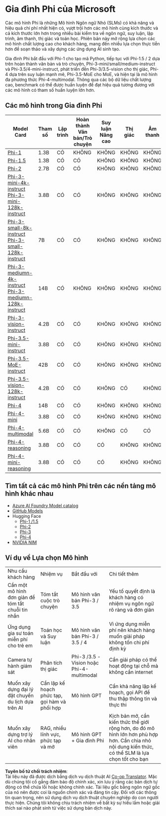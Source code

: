 <!--
CO_OP_TRANSLATOR_METADATA:
{
  "original_hash": "b5d936ffe4dfbab2244f6eb21b11f3b3",
  "translation_date": "2025-07-16T18:35:54+00:00",
  "source_file": "md/01.Introduction/01/01.PhiFamily.md",
  "language_code": "vi"
}
-->
# Gia đình Phi của Microsoft

Các mô hình Phi là những Mô hình Ngôn ngữ Nhỏ (SLMs) có khả năng và hiệu quả chi phí nhất hiện có, vượt trội hơn các mô hình cùng kích thước và cả kích thước lớn hơn trong nhiều bài kiểm tra về ngôn ngữ, suy luận, lập trình, âm thanh, thị giác và toán học. Phiên bản này mở rộng lựa chọn các mô hình chất lượng cao cho khách hàng, mang đến nhiều lựa chọn thực tiễn hơn để soạn thảo và xây dựng các ứng dụng AI sinh tạo.

Gia đình Phi bắt đầu với Phi-1 cho tạo mã Python, tiếp tục với Phi-1.5 / 2 dựa trên hoàn thành văn bản và trò chuyện, Phi-3-mini/small/medium-instruct và Phi-3.5/4-mini-instruct, phát triển đến Phi-3/3.5-vision cho thị giác, Phi-4 dựa trên suy luận mạnh mẽ, Phi-3.5-MoE cho MoE, và hiện tại là mô hình đa phương thức Phi-4-multimodal. Thông qua các bộ dữ liệu chất lượng cao, benchmark có thể được huấn luyện để đạt hiệu quả tương đương với các mô hình có tham số huấn luyện lớn hơn.

## Các mô hình trong Gia đình Phi

<div style="font-size:8px">

| Model Card |Tham số|Lập trình|Hoàn thành Văn bản/Trò chuyện|Suy luận Nâng cao| Thị giác | Âm thanh | MoE
| - | -  | - | - |- |- |- |- |
|[Phi-1](https://huggingface.co/microsoft/phi-1)|1.3B| CÓ| KHÔNG | KHÔNG |KHÔNG |KHÔNG |KHÔNG |
|[Phi-1.5](https://huggingface.co/microsoft/phi-1_5)|1.3B| CÓ|CÓ| KHÔNG |KHÔNG |KHÔNG |KHÔNG |
|[Phi-2](https://huggingface.co/microsoft/phi-1_5)|2.7B| CÓ|CÓ| KHÔNG |KHÔNG |KHÔNG |KHÔNG |
|[Phi-3-mini-4k-instruct](https://huggingface.co/microsoft/Phi-3-mini-4k-instruct)<br/>[Phi-3-mini-128k-instruct](https://huggingface.co/microsoft/Phi-3-mini-128k-instruct)|3.8B| CÓ|CÓ| KHÔNG |KHÔNG |KHÔNG |KHÔNG |
|[Phi-3-small-8k-instruct](https://huggingface.co/microsoft/Phi-3-small-8k-instruct)<br/>[Phi-3-small-128k-instruct](https://huggingface.co/microsoft/Phi-3-small-128k-instruct)<br/>|7B| CÓ|CÓ| KHÔNG |KHÔNG |KHÔNG |KHÔNG |
|[Phi-3-mediumn-4k-instruct](https://huggingface.co/microsoft/Phi-3-medium-4k-instruct)<br>[Phi-3-mediumn-128k-instruct](https://huggingface.co/microsoft/Phi-3-medium-128k-instruct)|14B|CÓ|KHÔNG| KHÔNG |KHÔNG |KHÔNG |KHÔNG |
|[Phi-3-vision-instruct](https://huggingface.co/microsoft/Phi-3-vision-128k-instruct)|4.2B|CÓ|CÓ|KHÔNG |KHÔNG |KHÔNG |KHÔNG |
|[Phi-3.5-mini-instruct](https://huggingface.co/microsoft/Phi-3.5-mini-instruct)|3.8B|CÓ|CÓ| KHÔNG |KHÔNG |KHÔNG |KHÔNG |
|[Phi-3.5-MoE-instruct](https://huggingface.co/microsoft/Phi-3.5-MoE-instruct)|42B|CÓ|CÓ| KHÔNG |KHÔNG |KHÔNG |CÓ |
|[Phi-3.5-vision-128k-instruct](https://huggingface.co/microsoft/Phi-3.5-vision-instruct)|4.2B|CÓ|CÓ| KHÔNG |CÓ |KHÔNG |KHÔNG |
|[Phi-4](https://huggingface.co/microsoft/phi-4)|14B|CÓ|CÓ| KHÔNG |KHÔNG |KHÔNG |KHÔNG |
|[Phi-4-mini](https://huggingface.co/microsoft/Phi-4-mini-instruct)|3.8B|CÓ|CÓ| KHÔNG |KHÔNG |KHÔNG |KHÔNG |
|[Phi-4-multimodal](https://huggingface.co/microsoft/Phi-4-multimodal-instruct)|5.6B|CÓ|CÓ| KHÔNG |CÓ |CÓ |KHÔNG |
|[Phi-4-reasoning](../../../../../md/01.Introduction/01)|3.8B|CÓ|CÓ| CÓ |KHÔNG |KHÔNG |KHÔNG |
|[Phi-4-mini-reasoning](../../../../../md/01.Introduction/01)|3.8B|CÓ|CÓ| CÓ |KHÔNG |KHÔNG |KHÔNG |

</div>

## **Tìm tất cả các mô hình Phi trên các nền tảng mô hình khác nhau**

- [Azure AI Foundry Model catalog](https://ai.azure.com/explore/models?selectedCollection=phi)
- [GitHub Models](https://github.com/marketplace?query=Phi&type=models)
- Hugging Face
  - [Phi-1 /1.5](https://huggingface.co/collections/microsoft/phi-1-6626e29134744e94e222d572)
  - [Phi-2](https://huggingface.co/microsoft/phi-2)
  - [Phi-3](https://huggingface.co/collections/microsoft/phi-3-6626e15e9585a200d2d761e3)
  - [Phi-4](https://huggingface.co/collections/microsoft/phi-4-677e9380e514feb5577a40e4) 
- [NVIDIA NIM](https://build.nvidia.com/search?q=Phi)

## Ví dụ về Lựa chọn Mô hình

| | | | |
|-|-|-|-|
|Nhu cầu khách hàng|Nhiệm vụ|Bắt đầu với|Chi tiết thêm|
|Cần một mô hình đơn giản để tóm tắt chuỗi tin nhắn|Tóm tắt cuộc trò chuyện|Mô hình văn bản Phi-3 / 3.5|Yếu tố quyết định là khách hàng có nhiệm vụ ngôn ngữ rõ ràng và đơn giản|
|Ứng dụng gia sư toán miễn phí cho trẻ em|Toán học và Suy luận|Mô hình văn bản Phi-3 / 3.5 / 4|Vì ứng dụng miễn phí nên khách hàng muốn giải pháp không tốn chi phí định kỳ|
|Camera tự hành giám sát|Phân tích thị giác|Phi-3 /3.5 -Vision hoặc Phi-4-multimodal|Cần giải pháp có thể hoạt động tại chỗ mà không cần internet|
|Muốn xây dựng đại lý đặt chuyến du lịch dựa trên AI|Cần lập kế hoạch phức tạp, gọi hàm và phối hợp|Mô hình GPT|Cần khả năng lập kế hoạch, gọi API để thu thập thông tin và thực thi|
|Muốn xây dựng trợ lý AI cho nhân viên|RAG, nhiều lĩnh vực, phức tạp và mở|Mô hình GPT + Gia đình Phi|Kịch bản mở, cần kiến thức thế giới rộng hơn, do đó mô hình lớn hơn phù hợp hơn. Cần chia nhỏ nội dung kiến thức, có thể SLM là lựa chọn tốt cho bạn|

**Tuyên bố từ chối trách nhiệm**:  
Tài liệu này đã được dịch bằng dịch vụ dịch thuật AI [Co-op Translator](https://github.com/Azure/co-op-translator). Mặc dù chúng tôi cố gắng đảm bảo độ chính xác, xin lưu ý rằng các bản dịch tự động có thể chứa lỗi hoặc không chính xác. Tài liệu gốc bằng ngôn ngữ gốc của nó nên được coi là nguồn chính xác và đáng tin cậy. Đối với các thông tin quan trọng, nên sử dụng dịch vụ dịch thuật chuyên nghiệp do con người thực hiện. Chúng tôi không chịu trách nhiệm về bất kỳ sự hiểu lầm hoặc giải thích sai nào phát sinh từ việc sử dụng bản dịch này.